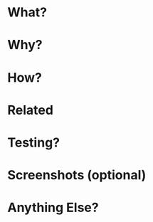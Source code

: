 <!---
5 Tips to creating a (good) pull request

1. Keep it short - add/change/fix/remove what you came for!

2. Add more information - explain what you've done, what, why, provide supportive material and link to related pull requests/issues

3. Comment your code, please.

4. Assign people or groups as reviewers - encourage peer review

5. Let your colleagues know your PR is ready for review

--->

# What?
<!--- Explain what the pull request is for. it doesn't need to be technical --->



# Why?
<!--- what goal does this pull request fulfill --->



# How?
<!--- Meaningful explanation of how you achieved the goal --->



# Related
<!--- Links to related issues/PBIs please specify if the pr will close them. referenced to any other related PR --->



# Testing?
<!--- Please include details of any relevant testing and the results --->



# Screenshots (optional)
<!--- terraform plans, UI changes etc--->



# Anything Else?
<!--- You may want to delve into possible architecture changes or technical debt here. Call out challenges, optimizations, etc. --->


